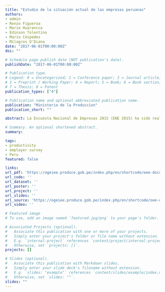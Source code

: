 ```yaml
---
title: "Estudio de la situación actual de las empresas peruanas"
authors:
- admin
- Renzo Figueroa
- Mario Huarancca
- Edinson Tolentino
- María Céspedes
- Milagros O'Diana
date: "2017-06-01T00:00:00Z"
doi: ""

# Schedule page publish date (NOT publication's date).
publishDate: "2017-06-01T00:00:00Z"

# Publication type.
# Legend: 0 = Uncategorized; 1 = Conference paper; 2 = Journal article;
# 3 = Preprint / Working Paper; 4 = Report; 5 = Book; 6 = Book section;
# 7 = Thesis; 8 = Patent
publication_types: ["4"]

# Publication name and optional abbreviated publication name.
publication: "Ministerio de la Produccion"
publication_short: ""

abstract: La Encuesta Nacional de Empresas 2015 (ENE 2015) ha sido realizada por el Ministerio de la Producción (PRODUCE) en cooperación con el Instituto Nacional de Estadística e Informática (INEI). El objetivo principal de esta encuesta es evidenciar y medir diferentes características de las unidades productivas con respecto a su organización, uso de tecnologías, acceso a insumos, comercialización, calidad en los procesos, capacitación, financiamiento, entre otras variables que se relacionan con los niveles de productividad y competitividad de las empresas. Los principales resultados de la encuesta evidencian las dificultades que enfrentan las empresas para su crecimiento y especialización que no permiten mejorar su productividad y mostrarse más competitivas a nivel local e internacional. Los principales problemas se encuentran en el difícil acceso al financiamiento, la baja penetración de tecnologías de la información y la comunicación (TIC), la falta de planificación y perfeccionamiento de los procesos productivos, la baja inversión en las certificaciones, entre otros. Estos problemas afectan, principalmente, a la micro y pequeña empresa (MYPE).

# Summary. An optional shortened abstract.
summary: 

tags:
- productivity
- employer survey
- Peru
featured: false

links:
url_pdf: 'https://ogeiee.produce.gob.pe/index.php/en/shortcode/oee-documentos-publicaciones/publicaciones-anuales/item/download/156_8d5a12d25051f8a364722f045f08a206'
url_code: ''
url_dataset: ''
url_poster: ''
url_project: ''
url_slides: ''
url_source: 'https://ogeiee.produce.gob.pe/index.php/en/shortcode/oee-documentos-publicaciones/publicaciones-anuales/item/790-estudio-de-la-situacion-actual-de-las-empresas-peruana'
url_video: ''

# Featured image
# To use, add an image named `featured.jpg/png` to your page's folder. 

# Associated Projects (optional).
#   Associate this publication with one or more of your projects.
#   Simply enter your project's folder or file name without extension.
#   E.g. `internal-project` references `content/project/internal-project/index.md`.
#   Otherwise, set `projects: []`.
projects: []

# Slides (optional).
#   Associate this publication with Markdown slides.
#   Simply enter your slide deck's filename without extension.
#   E.g. `slides: "example"` references `content/slides/example/index.md`.
#   Otherwise, set `slides: ""`.
slides: ""
---
```

